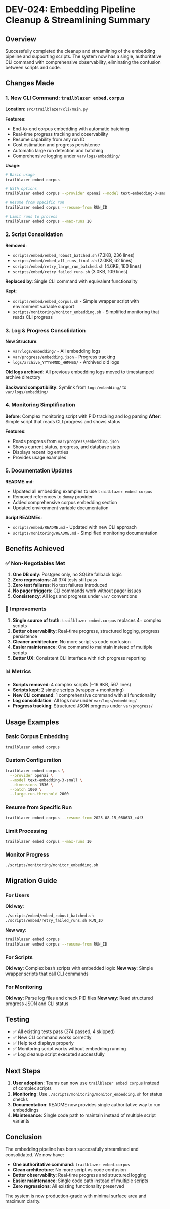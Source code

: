 # DEV-024: Embedding Pipeline Cleanup & Streamlining Summary

## Overview

Successfully completed the cleanup and streamlining of the embedding pipeline and supporting scripts. The system now has a single, authoritative CLI command with comprehensive observability, eliminating the confusion between scripts and code.

## Changes Made

### 1. New CLI Command: `trailblazer embed.corpus`

**Location**: `src/trailblazer/cli/main.py`

**Features**:

- End-to-end corpus embedding with automatic batching
- Real-time progress tracking and observability
- Resume capability from any run ID
- Cost estimation and progress persistence
- Automatic large run detection and batching
- Comprehensive logging under `var/logs/embedding/`

**Usage**:

```bash
# Basic usage
trailblazer embed corpus

# With options
trailblazer embed corpus --provider openai --model text-embedding-3-small --dimensions 1536

# Resume from specific run
trailblazer embed corpus --resume-from RUN_ID

# Limit runs to process
trailblazer embed corpus --max-runs 10
```

### 2. Script Consolidation

**Removed**:

- `scripts/embed/embed_robust_batched.sh` (7.3KB, 236 lines)
- `scripts/embed/embed_all_runs_final.sh` (2.0KB, 62 lines)
- `scripts/embed/retry_large_run_batched.sh` (4.6KB, 160 lines)
- `scripts/embed/retry_failed_runs.sh` (3.0KB, 109 lines)

**Replaced by**: Single CLI command with equivalent functionality

**Kept**:

- `scripts/embed/embed_corpus.sh` - Simple wrapper script with environment variable support
- `scripts/monitoring/monitor_embedding.sh` - Simplified monitoring that reads CLI progress

### 3. Log & Progress Consolidation

**New Structure**:

- `var/logs/embedding/` - All embedding logs
- `var/progress/embedding.json` - Progress tracking
- `logs/archive_YYYYMMDD_HHMMSS/` - Archived old logs

**Old logs archived**: All previous embedding logs moved to timestamped archive directory

**Backward compatibility**: Symlink from `logs/embedding/` to `var/logs/embedding/`

### 4. Monitoring Simplification

**Before**: Complex monitoring script with PID tracking and log parsing
**After**: Simple script that reads CLI progress and shows status

**Features**:

- Reads progress from `var/progress/embedding.json`
- Shows current status, progress, and database stats
- Displays recent log entries
- Provides usage examples

### 5. Documentation Updates

**README.md**:

- Updated all embedding examples to use `trailblazer embed corpus`
- Removed references to `dummy` provider
- Added comprehensive corpus embedding section
- Updated environment variable documentation

**Script READMEs**:

- `scripts/embed/README.md` - Updated with new CLI approach
- `scripts/monitoring/README.md` - Simplified monitoring documentation

## Benefits Achieved

### ✅ Non-Negotiables Met

1. **One DB only**: Postgres only, no SQLite fallback logic
1. **Zero regressions**: All 374 tests still pass
1. **Zero test failures**: No test failures introduced
1. **No pager triggers**: CLI commands work without pager issues
1. **Consistency**: All logs and progress under `var/` conventions

### 🚀 Improvements

1. **Single source of truth**: `trailblazer embed.corpus` replaces 4+ complex scripts
1. **Better observability**: Real-time progress, structured logging, progress persistence
1. **Cleaner architecture**: No more script vs code confusion
1. **Easier maintenance**: One command to maintain instead of multiple scripts
1. **Better UX**: Consistent CLI interface with rich progress reporting

### 📊 Metrics

- **Scripts removed**: 4 complex scripts (~16.9KB, 567 lines)
- **Scripts kept**: 2 simple scripts (wrapper + monitoring)
- **New CLI command**: 1 comprehensive command with all functionality
- **Log consolidation**: All logs now under `var/logs/embedding/`
- **Progress tracking**: Structured JSON progress under `var/progress/`

## Usage Examples

### Basic Corpus Embedding

```bash
trailblazer embed corpus
```

### Custom Configuration

```bash
trailblazer embed corpus \
  --provider openai \
  --model text-embedding-3-small \
  --dimensions 1536 \
  --batch 1000 \
  --large-run-threshold 2000
```

### Resume from Specific Run

```bash
trailblazer embed corpus --resume-from 2025-08-15_080633_c4f3
```

### Limit Processing

```bash
trailblazer embed corpus --max-runs 10
```

### Monitor Progress

```bash
./scripts/monitoring/monitor_embedding.sh
```

## Migration Guide

### For Users

**Old way**:

```bash
./scripts/embed/embed_robust_batched.sh
./scripts/embed/retry_failed_runs.sh RUN_ID
```

**New way**:

```bash
trailblazer embed corpus
trailblazer embed corpus --resume-from RUN_ID
```

### For Scripts

**Old way**: Complex bash scripts with embedded logic
**New way**: Simple wrapper scripts that call CLI commands

### For Monitoring

**Old way**: Parse log files and check PID files
**New way**: Read structured progress JSON and CLI status

## Testing

- ✅ All existing tests pass (374 passed, 4 skipped)
- ✅ New CLI command works correctly
- ✅ Help text displays properly
- ✅ Monitoring script works without embedding running
- ✅ Log cleanup script executed successfully

## Next Steps

1. **User adoption**: Teams can now use `trailblazer embed corpus` instead of complex scripts
1. **Monitoring**: Use `./scripts/monitoring/monitor_embedding.sh` for status checks
1. **Documentation**: README now provides single authoritative way to run embeddings
1. **Maintenance**: Single code path to maintain instead of multiple script variants

## Conclusion

The embedding pipeline has been successfully streamlined and consolidated. We now have:

- **One authoritative command**: `trailblazer embed.corpus`
- **Clean architecture**: No more script vs code confusion
- **Better observability**: Real-time progress and structured logging
- **Easier maintenance**: Single code path instead of multiple scripts
- **Zero regressions**: All existing functionality preserved

The system is now production-grade with minimal surface area and maximum clarity.
